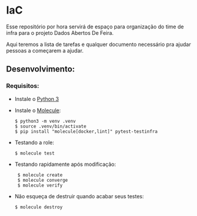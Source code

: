 # IaC

Esse repositório por hora servirá de espaço para organização do time de infra para o projeto Dados Abertos De Feira.

Aqui teremos a lista de tarefas e qualquer documento necessário pra ajudar pessoas a começarem a ajudar.

## Desenvolvimento:

### Requisitos:

 - Instale o [Python 3](https://www.python.org/downloads/)
 - Instale o [Molecule](https://molecule.readthedocs.io/en/latest/installation.html):

    ```
    $ python3 -m venv .venv
    $ source .venv/bin/activate
    $ pip install "molecule[docker,lint]" pytest-testinfra
    ```

 - Testando a role:

    ```
    $ molecule test
    ```

 - Testando rapidamente após modificação:

   ```
    $ molecule create
    $ molecule converge
    $ molecule verify
   ```

 - Não esqueça de destruir quando acabar seus testes:

    ```
    $ molecule destroy
    ```
